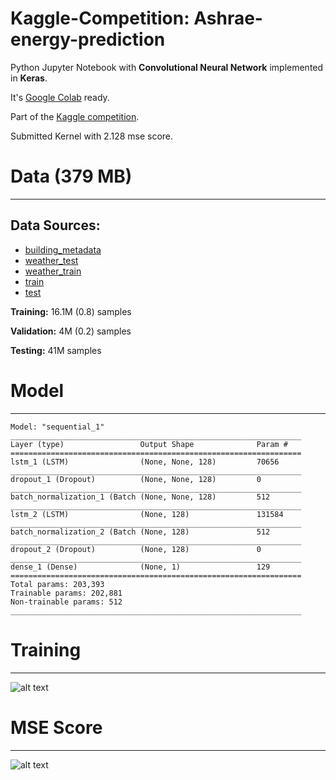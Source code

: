 # Kaggle-Competition: Ashrae-energy-prediction


Python Jupyter Notebook with **Convolutional Neural Network** implemented in **Keras**. 

It's [Google Colab] ready.

Part of the [Kaggle competition].

Submitted Kernel with 2.128 mse score.

# Data (379 MB)
****
## Data Sources: 
* [building_metadata]
* [weather_test] 
* [weather_train] 
* [train] 
 * [test]
 
**Training:** 16.1M (0.8) samples

**Validation:** 4M (0.2) samples

**Testing:** 41M samples


# Model
*****
```
Model: "sequential_1"
_________________________________________________________________
Layer (type)                 Output Shape              Param #   
=================================================================
lstm_1 (LSTM)                (None, None, 128)         70656     
_________________________________________________________________
dropout_1 (Dropout)          (None, None, 128)         0         
_________________________________________________________________
batch_normalization_1 (Batch (None, None, 128)         512       
_________________________________________________________________
lstm_2 (LSTM)                (None, 128)               131584    
_________________________________________________________________
batch_normalization_2 (Batch (None, 128)               512       
_________________________________________________________________
dropout_2 (Dropout)          (None, 128)               0         
_________________________________________________________________
dense_1 (Dense)              (None, 1)                 129       
=================================================================
Total params: 203,393
Trainable params: 202,881
Non-trainable params: 512
_________________________________________________________________
```



# Training
*****
![alt text](https://imgur.com/GeydLj4.png)

# MSE Score
****
![alt text](https://i.imgur.com/B6vPMGR.png)






[building_metadata]: <https://www.kaggle.com/c/ashrae-energy-prediction/download/oFn989xw1CkkukIrkW7y%2Fversions%2FL8dMWiDsow7DMdQzNLHL%2Ffiles%2Fbuilding_metadata.csv>
[weather_test]: <https://www.kaggle.com/c/ashrae-energy-prediction/download/oFn989xw1CkkukIrkW7y%2Fversions%2FL8dMWiDsow7DMdQzNLHL%2Ffiles%2Fweather_test.csv>
[weather_train]: <https://www.kaggle.com/c/ashrae-energy-prediction/download/oFn989xw1CkkukIrkW7y%2Fversions%2FL8dMWiDsow7DMdQzNLHL%2Ffiles%2Fweather_train.csv>
[train]:<https://www.kaggle.com/c/ashrae-energy-prediction/download/oFn989xw1CkkukIrkW7y%2Fversions%2FL8dMWiDsow7DMdQzNLHL%2Ffiles%2Ftrain.csv>
[test]:<https://www.kaggle.com/c/ashrae-energy-prediction/download/oFn989xw1CkkukIrkW7y%2Fversions%2FL8dMWiDsow7DMdQzNLHL%2Ffiles%2Ftest.csv>
[Google Colab]: <https://colab.research.google.com/>
[Kaggle competition]: <https://www.kaggle.com/c/ashrae-energy-prediction>
